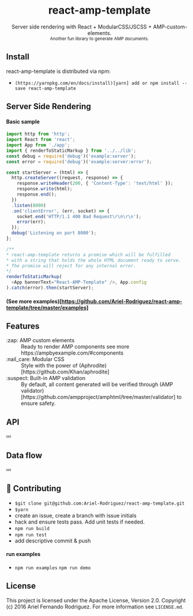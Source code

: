<div align="center">
  <h1><strong>react-amp-template</strong></h1>
  <div align="center">Server side rendering with React + ModularCSS/JSCSS + AMP-custom-elements.</div>
  <sub>Another fun library to generate AMP documents.</sub>
</div>


## Install

react-amp-template is distributed via npm:
- `(https://yarnpkg.com/en/docs/install)[yarn] add or npm install --save react-amp-template`

## Server Side Rendering


#### Basic sample

```javascript
import http from 'http';
import React from 'react';
import App from './app';
import { renderToStaticMarkup } from '../../lib';
const debug = require('debug')('example:server');
const error = require('debug')('example:server:error');

const startServer = (html) => {
  http.createServer((request, response) => {
    response.writeHeader(200, { 'Content-Type': 'text/html' });
    response.write(html);
    response.end();
  })
  .listen(8000)
  .on('clientError', (err, socket) => {
    socket.end('HTTP/1.1 400 Bad Request\r\n\r\n');
    error(err);
  });
  debug('Listening on port 8000');
};

/**
* react-amp-template returns a promise which will be fulfilled
* with a string that holds the whole HTML document ready to serve.
* The promise will reject for any internal error.
*/
renderToStaticMarkup(
  <App bannerText="React-AMP-Template" />, App.config
).catch(error).then(startServer);
```

#### (See more examples)[https://github.com/Ariel-Rodriguez/react-amp-template/tree/master/examples]

## Features
<dl>
  <dt>:zap: AMP custom elements</dt>
  <dd>Ready to render AMP components see more https://ampbyexample.com/#components</dd>
  <dt>:nail_care: Modular CSS</dt>
  <dd>Style with the power of (Aphrodite)[https://github.com/Khan/aphrodite]</dd>
  <dt>:suspect: Built-in AMP validation</dt>
  <dd>By default, all content generated will be verified through (AMP validator)[https://github.com/ampproject/amphtml/tree/master/validator] to ensure safety.</dd>
</dl>

## API
:zzz:

## Data flow
:zzz:

## :penguin: Contributing

- `$git clone git@github.com:Ariel-Rodriguez/react-amp-template.git`
- ```$yarn```
- create an issue, create a branch with issue initials
- hack and ensure tests pass. Add unit tests if needed.
- ```npm run build```
- ```npm run test```
- add descriptive commit & push

#### run examples
- `npm run examples` `npm run demo`


## License

This project is licensed under the Apache License, Version 2.0. Copyright (c) 2016 Ariel Fernando Rodriguez. For more information see `LICENSE.md`.
